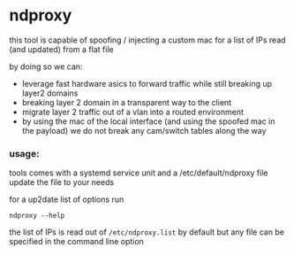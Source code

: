 # ndproxy

this tool is capable of spoofing / injecting a custom mac for a list of IPs read (and updated) from a flat file

by doing so we can:
- leverage fast hardware asics to forward traffic while still breaking up layer2 domains
- breaking layer 2 domain in a transparent way to the client
- migrate layer 2 traffic out of a vlan into a routed environment
- by using the mac of the local interface (and using the spoofed mac in the payload) we do not break any cam/switch tables along the way


### usage:
tools comes with a systemd service unit and a /etc/default/ndproxy file  
update the file to your needs

for a up2date list of options run
```
ndproxy --help
```


the list of IPs is read out of `/etc/ndproxy.list` by default but any file can be specified in the command line option
